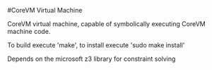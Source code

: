 #CoreVM Virtual Machine

CoreVM virtual machine, capable of symbolically executing CoreVM machine code.

To build execute 'make', to install execute 'sudo make install'

Depends on the microsoft z3 library for constraint solving
